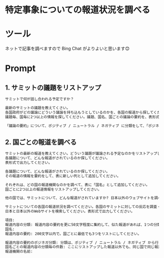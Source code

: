 # 特定事象についての報道状況を調べる

# ツール

ネットで記事を調べますので Bing Chat がよりよいと思います😊

# Prompt


## 1. サミットの議題をリストアップ

```cmd
サミットで何が話し合われる予定ですか？
```


```cmd
最新のサミットの議題を教えてくさい。
各国政府がどの議論にどういう議論を持ち込もうとしているのかを、各国の報道から探してください。
議題毎、国毎に2つ以上の情報を探してください。議題、国名、国ごとの議論の要約を、表形式で出力してください。
```

```cmd
「議論の要約」について、ポジティブ / ニュートラル / ネガティブ に分類をして、「ポジネガ」列として表に追加してください。
```

## 2. 国ごとの報道を調べる

```cmd
サミットの最新の報道を教えてくさい。どういう議題が議論される予定なのかをリストアップしてください。
各議題について、どんな報道がされているのか探してください。
表形式で出力してください。
```

```cmd
各議題について、どんな報道がされているのか探してください。
その報道の情報を要約をして、表に新しい列として追加してください。
```

```cmd
それぞれは、どの国の報道機関なのかを調べて、表に「国名」として追加してください。
国ごとに2つ以上の報道情報をリストアップしてください。
```

```cmd
他の国では、サミットについて、どんな報道がされていますか? 日本以外のウェブサイトを調べてください。
```

```cmd
サミットについての各国の報道状況を調べてください。各国のサミットに対しての反応を調査・整理したいです。
日本と日本以外のWebサイトを検索してください。表形式で出力してください。

項目:
報道内容の分類: 報道内容の要約を更に50文字程度に集約して、似た報道があれば、1つの分類に整理してください。
国名:
報道内容の要約: 200文字以内で。国ごとに最低でも3つをリストにしてください。
```

```cmd
報道内容の要約のポジネガ分類: 分類は、ポジティブ / ニュートラル / ネガティブ から行います。
国名ごとの報道内容の分類毎の件数: ここにリストアップした報道以外でも、同じ国で同じ報道内容の分類の報道があれば、その件数を数えて、作成します。
報道機関の名前:
```